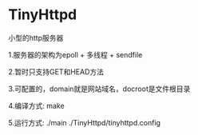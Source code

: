 # TinyHttpd
小型的http服务器

1.服务器的架构为epoll + 多线程 + sendfile

2.暂时只支持GET和HEAD方法

3.可配置的，domain就是网站域名，docroot是文件根目录

4.编译方式: make

5.运行方式: ./main ./TinyHttpd/tinyhttpd.config
